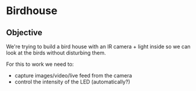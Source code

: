 # Birdhouse

## Objective

We're trying to build a bird house with an IR camera + light inside so we can look at the birds without disturbing them.

For this to work we need to:

- capture images/video/live feed from the camera
- control the intensity of the LED (automatically?)